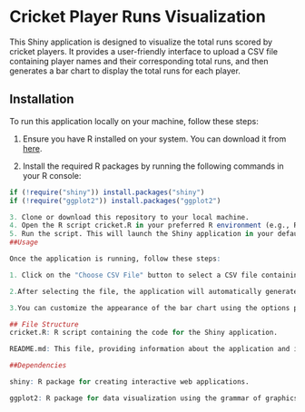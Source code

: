 # Cricket Player Runs Visualization

This Shiny application is designed to visualize the total runs scored by cricket players. It provides a user-friendly interface to upload a CSV file containing player names and their corresponding total runs, and then generates a bar chart to display the total runs for each player.

## Installation

To run this application locally on your machine, follow these steps:

1. Ensure you have R installed on your system. You can download it from [here](https://www.r-project.org/).

2. Install the required R packages by running the following commands in your R console:

```R
if (!require("shiny")) install.packages("shiny")
if (!require("ggplot2")) install.packages("ggplot2")

3. Clone or download this repository to your local machine.
4. Open the R script cricket.R in your preferred R environment (e.g., RStudio).
5. Run the script. This will launch the Shiny application in your default web browser.
##Usage

Once the application is running, follow these steps:

1. Click on the "Choose CSV File" button to select a CSV file containing player names and their total runs. The CSV file should have columns named "Name" and "Total Runs".

2.After selecting the file, the application will automatically generate a bar chart showing the total runs by each player.

3.You can customize the appearance of the bar chart using the options provided in the sidebar.

## File Structure
cricket.R: R script containing the code for the Shiny application.

README.md: This file, providing information about the application and instructions for usage.

##Dependencies

shiny: R package for creating interactive web applications.

ggplot2: R package for data visualization using the grammar of graphics.
